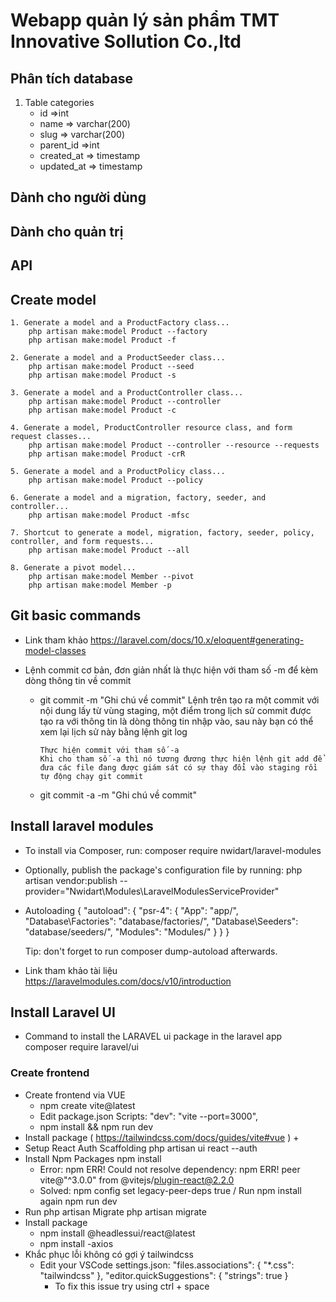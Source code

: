 # Webapp quản lý sản phẩm TMT Innovative Sollution Co.,ltd

## Phân tích database

1. Table categories
    - id =>int
    - name => varchar(200)
    - slug => varchar(200)
    - parent_id =>int
    - created_at => timestamp
    - updated_at => timestamp

## Dành cho người dùng

## Dành cho quản trị

## API

## Create model

    1. Generate a model and a ProductFactory class...
        php artisan make:model Product --factory
        php artisan make:model Product -f

    2. Generate a model and a ProductSeeder class...
        php artisan make:model Product --seed
        php artisan make:model Product -s

    3. Generate a model and a ProductController class...
        php artisan make:model Product --controller
        php artisan make:model Product -c

    4. Generate a model, ProductController resource class, and form request classes...
        php artisan make:model Product --controller --resource --requests
        php artisan make:model Product -crR

    5. Generate a model and a ProductPolicy class...
        php artisan make:model Product --policy

    6. Generate a model and a migration, factory, seeder, and controller...
        php artisan make:model Product -mfsc

    7. Shortcut to generate a model, migration, factory, seeder, policy, 
    controller, and form requests...
        php artisan make:model Product --all

    8. Generate a pivot model...
        php artisan make:model Member --pivot
        php artisan make:model Member -p

## Git basic commands

- Link tham khảo <https://laravel.com/docs/10.x/eloquent#generating-model-classes>

- Lệnh commit cơ bản, đơn giản nhất là thực hiện với tham số -m để kèm dòng thông tin về commit

  - git commit -m "Ghi chú về commit"
        Lệnh trên tạo ra một commit với nội dung lấy từ vùng staging, một điểm trong lịch sử commit được tạo ra với thông tin là dòng thông tin nhập vào, sau này bạn có thể xem lại lịch sử này bằng lệnh git log

        Thực hiện commit với tham số -a
        Khi cho tham số -a thì nó tương đương thực hiện lệnh git add để đưa các file đang được giám sát có sự thay đổi vào staging rồi tự động chạy git commit

  - git commit -a -m "Ghi chú về commit"

## Install laravel modules

- To install via Composer, run: composer require nwidart/laravel-modules

- Optionally, publish the package's configuration file by running: php artisan vendor:publish --provider="Nwidart\Modules\LaravelModulesServiceProvider"

- Autoloading { "autoload": { "psr-4": { "App\": "app/", "Database\Factories\": "database/factories/", "Database\Seeders\": "database/seeders/", "Modules\": "Modules/" } } }

    Tip: don't forget to run composer dump-autoload afterwards.

- Link tham khảo tài liệu <https://laravelmodules.com/docs/v10/introduction>

## Install Laravel UI

- Command to install the LARAVEL ui package in the laravel app composer require laravel/ui

### Create frontend

- Create frontend via VUE
  - npm create vite@latest
  - Edit package.json Scripts: "dev": "vite --port=3000",
  - npm install && npm run dev
- Install package ( <https://tailwindcss.com/docs/guides/vite#vue> )
    +
- Setup React Auth Scaffolding php artisan ui react --auth
- Install Npm Packages npm install
  - Error: npm ERR! Could not resolve dependency: npm ERR! peer vite@"^3.0.0" from @vitejs/plugin-react@2.2.0
  - Solved: npm config     set legacy-peer-deps true / Run npm install again npm run dev
- Run php artisan Migrate php artisan migrate
- Install package
  - npm install @headlessui/react@latest
  - npm install -axios
- Khắc phục lỗi không có gợi ý tailwindcss
  - Edit your VSCode settings.json:
        "files.associations": {
        "*.css": "tailwindcss"
        },
        "editor.quickSuggestions": {
        "strings": true
        }
    - To fix this issue try using ctrl + space
